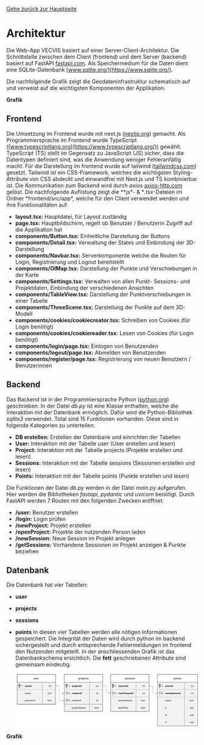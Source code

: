 [Gehe zurück zur Hauptseite](index.html)

# Architektur

Die Web-App VECVIS basiert auf einer Server-Client-Architektur. Die Schnittstelle zwischen dem Client (frontend) und dem Server (backend) basiert auf FastAPI [fastapi.com](https://fastapi.tiangolo.com/). Als Speichermedium für die Daten dient eine SQLite-Datenbank [www.sqlite.org/](https://www.sqlite.org/).

Die nachfolgende Grafik zeigt die Geodateninfrastruktur schematisch auf und verweist auf die wichtigsten Komponenten der Applikation.

**Grafik**

## Frontend

Die Umsetzung im Frontend wurde mit next.js ([nextjs.org](https://nextjs.org/docs)) gemacht. Als Programmiersprache im Frontend wurde TypeScript ([www.typescriptlang.org](https://www.typescriptlang.org/)) gewählt. TypeScript (TS) stellt im Gegensatz zu JavaScript (JS) sicher, dass die Datentypen definiert sind, was die Anwendung weniger Fehleranfällig macht. Für die Darstellung im frontend wurde auf tailwind ([tailwindcss.com](https://tailwindcss.com/)) gesetzt. Tailwind ist ein CSS-Framework, welches die wichtigsten Styling-Attribute von CSS abdeckt und einwandfrei mit Next.js und TS kombinierbar ist. Die Kommunikation zum Backend wird durch _axios_ [axios-http.com](https://axios-http.com/docs/intro) gelöst. Die nachfolgende Auflistung zeigt die **js\*- & **.tsx*-Dateien im Ordner *frontend/src/app\*, welche für den Client verwendet werden und ihre Funktionalitäten auf:

- **layout.tsx:** Hauptdatei, für Layout zuständig
- **page.tsx:** Hauptbildschirm, regelt ob Benutzer / Benutzerin Zugriff auf die Applikation hat
- **components/Button.tsx:** Einheitliche Darstellung der Buttons
- **components/Detail.tsx:** Verwaltung der States und Einbindung der 3D-Darstellung
- **components/Navbar.tsx:** Serverkomponente welche die Routen für Login, Registrierung und Logout bereitstellt
- **components/OlMap.tsx:** Darstellung der Punkte und Verschiebungen in der Karte
- **components/Settings.tsx:** Verwalten von allen Punkt- Sessions- und Projektdaten, Einbindung der verschiedenen Ansichten
- **components/TableView.tsx:** Darstellung der Punktverschiebungen in einer Tabelle
- **components/ThreeScene.tsx:** Darstellung der Punkte auf dem 3D-Modell
- **components/cookies/cookiecreator.tsx:** Schreiben von Cookies (für Login benötigt)
- **components/cookies/cookiereader.tsx:** Lesen von Cookies (für Login benötigt)
- **components/login/page.tsx:** Einlogen von Benutzenden
- **components/logout/page.tsx:** Abmelden von Benutzenden
- **components/register/page.tsx:** Registrierung von neuen Benutzern / Benutzerinnen

## Backend

Das Backend ist in der Programmiersprache Python ([python.org](https://www.python.org/)) geschrieben. In der Datei _db.py_ ist eine Klasse enthalten, welche die Interaktion mit der Datenbank ermöglich. Dafür wird die Python-Bibliothek _sqlite3_ verwendet. Total sind 15 Funktionen vorhanden. Diese sind in folgende Kategorien zu unterteilen:

- **DB erstellen:** Erstellen der Datenbank und einrichten der Tabellen
- **User:** Interaktion mit der Tabelle user (User erstellen und lesen)
- **Project:** Interaktion mit der Tabelle projects (Projekte erstellen und lesen)
- **Sessions:** Interaktion mit der Tabelle sessions (Sessionen erstellen und lesen)
- **Points:** Interaktion mit der Tabelle points (Punkte erstellen und lesen)

Die Funktionen der Datei _db.py_ werden in der Datei _main.py_ aufgerufen. Hier werden die Bibliotheken _fastapi_, _pydantic_ und _uvicorn_ benötigt. Durch FastAPI werden 7 Routen mit den folgenden Zwecken eröffnet:

- **/user:** Benutzer erstellen
- **/login:** Login prüfen
- **/newProject:** Projekt erstellen
- **/openProject:** Projekte der nutzenden Person laden
- **/newSession:** Neue Session im Projekt anlegen
- **/getSessions:** Vorhandene Sessionen im Projekt anzeigen & Punkte beziehen

## Datenbank

Die Datenbank hat vier Tabellen:

- **user**
- **projects**
- **sessions**
- **points**
  In diesen vier Tabellen werden alle nötigen Informationen gespeichert. Die Integrität der Daten wird durch python im backend sichergestellt und durch entsprechende Fehlermeldungen im frontend den Nutzenden mitgeteilt. In der anschliessenden Grafik ist das Datenbankschema ersichtlich. Die **fett** geschriebenen Attribute sind gemeinsam eindeutig.

  ![ERD](./screenshots/db_schema.png)

**Grafik**
